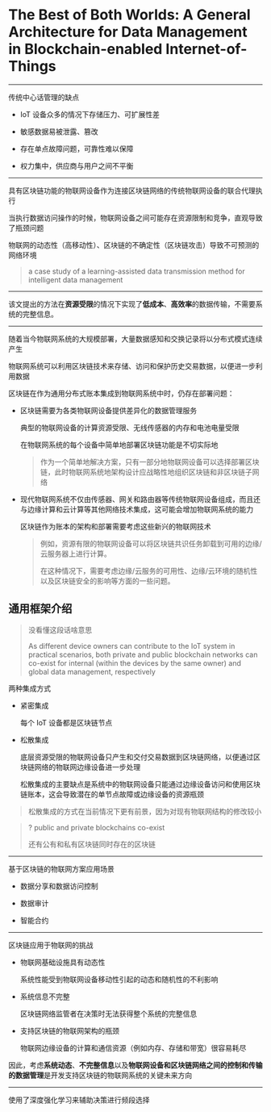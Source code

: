 # The Best of Both Worlds: A General Architecture for Data Management in Blockchain-enabled Internet-of-Things

****

传统中心话管理的缺点

* IoT 设备众多的情况下存储压力、可扩展性差

* 敏感数据易被泄露、篡改

* 存在单点故障问题，可靠性难以保障

* 权力集中，供应商与用户之间不平衡

****

具有区块链功能的物联网设备作为连接区块链网络的传统物联网设备的联合代理执行

当执行数据访问操作的时候，物联网设备之间可能存在资源限制和竞争，直观导致了瓶颈问题

物联网的动态性（高移动性）、区块链的不确定性（区块链攻击）导致不可预测的网络环境

> a case study of a learning-assisted data transmission method for intelligent data  management

****

该文提出的方法在**资源受限**的情况下实现了**低成本**、**高效率**的数据传输，不需要系统的完整信息。

****

随着当今物联网系统的大规模部署，大量数据感知和交换记录将以分布式模式连续产生

物联网系统可以利用区块链技术来存储、访问和保护历史交易数据，以便进一步利用数据

区块链在作为通用分布式账本集成到物联网系统中时，仍存在部署问题：

* 区块链需要为各类物联网设备提供差异化的数据管理服务
  
  典型的物联网设备的计算资源受限、无线传感器的内存和电池电量受限
  
  在物联网系统的每个设备中简单地部署区块链功能是不切实际地
  
  > 作为一个简单地解决方案，只有一部分地物联网设备可以选择部署区块链，此时物联网系统地架构设计应战略性地组织区块链和非区块链子网络

* 现代物联网系统不仅由传感器、网关和路由器等传统物联网设备组成，而且还与边缘计算和云计算等其他网络技术集成，这可能会增加物联网系统的能力
  
  区块链作为账本的架构和部署需要考虑这些新兴的物联网技术
  
  > 例如，资源有限的物联网设备可以将区块链共识任务卸载到可用的边缘/云服务器上进行计算。
  > 
  > 在这种情况下，需要考虑边缘/云服务的可用性、边缘/云环境的随机性以及区块链安全的影响等方面的一些问题。

## 通用框架介绍

> 没看懂这段话啥意思
> 
> As different device owners can contribute to the  IoT system in practical scenarios, both private and  public blockchain networks can co-exist for internal (within the devices by the same owner) and  global data management, respectively

两种集成方式

* 紧密集成
  
  每个 IoT 设备都是区块链节点

* 松散集成
  
  底层资源受限的物联网设备只产生和交付交易数据到区块链网络，以便通过区块链网络的物联网边缘设备进一步处理
  
  松散集成的主要缺点是系统中的物联网设备只能通过边缘设备访问和使用区块链账本，这会导致潜在的单节点故障或边缘设备的资源瓶颈

> 松散集成的方式在当前情况下更有前景，因为对现有物联网结构的修改较小

> ?  public and  private blockchains co-exist
> 
> 还有公有和私有区块链同时存在的区块链

****

基于区块链的物联网方案应用场景

* 数据分享和数据访问控制

* 数据审计

* 智能合约

****

区块链应用于物联网的挑战

* 物联网基础设施具有动态性
  
  系统性能受到物联网设备移动性引起的动态和随机性的不利影响

* 系统信息不完整
  
  区块链网络监管者在决策时无法获得整个系统的完整信息

* 支持区块链的物联网架构的瓶颈
  
  物联网边缘设备的计算和通信资源（例如内存、存储和带宽）很容易耗尽

因此，考虑**系统动态**、**不完整信息**以及**物联网设备和区块链网络之间的控制和传输的数据管理**是开发支持区块链的物联网系统的关键未来方向

****

使用了深度强化学习来辅助决策进行频段选择
